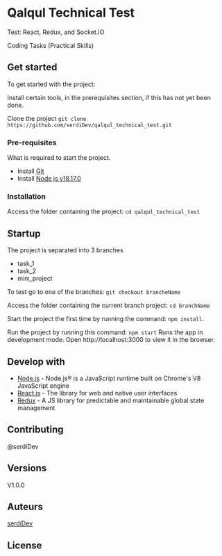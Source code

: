 # Qalqul Technical Test

Test: React, Redux, and Socket.IO

Coding Tasks (Practical Skills)

## Get started

To get started with the project:

Install certain tools, in the prerequisites section, if this has not yet been done.

Clone the project `git clone https://github.com/serdiDev/qalqul_technical_test.git`

### Pre-requisites

What is required to start the project.

- Install [Git](https://git-scm.com/downloads)
- Install [Node js v18.17.0](https://nodejs.org/en/download/package-manager/current)

### Installation

Access the folder containing the project: `cd qalqul_technical_test`

## Startup

The project is separated into 3 branches
- task_1
- task_2
- mini_project

To test go to one of the branches: `git checkout brancheName`

Access the folder containing the current branch project: `cd branchName`

Start the project the first time by running the command: `npm install`.

Run the project by running this command: `npm start`
Runs the app in development mode. Open http://localhost:3000 to view it in the browser.

## Develop with

* [Node.js](https://nodejs.org/docs/latest/api/) - Node.js® is a JavaScript runtime built on Chrome's V8 JavaScript engine
* [React.js](https://react.dev/learn) - The library for web and native user interfaces
* [Redux](https://redux.js.org/) - A JS library for predictable and maintainable global state management
## Contributing
@serdiDev

## Versions
V1.0.0

## Auteurs
[serdiDev](https://gitlab.com/serdiDev)

## License

